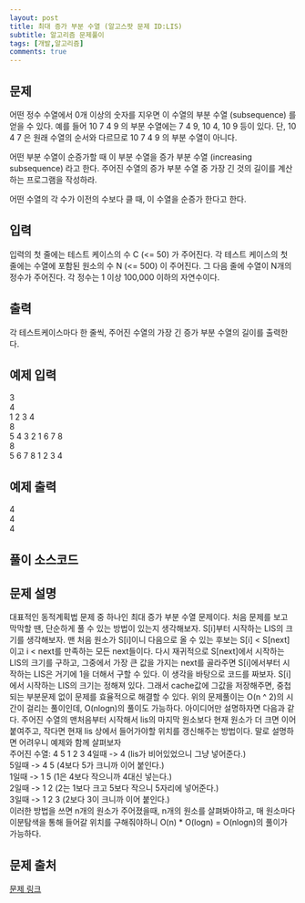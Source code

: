 ```yaml
---
layout: post
title: 최대 증가 부분 수열 (알고스팟 문제 ID:LIS)
subtitle: 알고리즘 문제풀이
tags: [개발,알고리즘]
comments: true
---    
```


## 문제

어떤 정수 수열에서 0개 이상의 숫자를 지우면 이 수열의 부분 수열 (subsequence) 를 얻을 수 있다. 예를 들어 10 7 4 9 의 부분 수열에는 7 4 9, 10 4, 10 9 등이 있다. 단, 10 4 7 은 원래 수열의 순서와 다르므로 10 7 4 9 의 부분 수열이 아니다.

어떤 부분 수열이 순증가할 때 이 부분 수열을 증가 부분 수열 (increasing subsequence) 라고 한다. 주어진 수열의 증가 부분 수열 중 가장 긴 것의 길이를 계산하는 프로그램을 작성하라.

어떤 수열의 각 수가 이전의 수보다 클 때, 이 수열을 순증가 한다고 한다.

## 입력

입력의 첫 줄에는 테스트 케이스의 수 C (<= 50) 가 주어진다. 각 테스트 케이스의 첫 줄에는 수열에 포함된 원소의 수 N (<= 500) 이 주어진다. 그 다음 줄에 수열이 N개의 정수가 주어진다. 각 정수는 1 이상 100,000 이하의 자연수이다.

## 출력

각 테스트케이스마다 한 줄씩, 주어진 수열의 가장 긴 증가 부분 수열의 길이를 출력한다.

## 예제 입력

3  
4  
1 2 3 4  
8  
5 4 3 2 1 6 7 8   
8  
5 6 7 8 1 2 3 4  

## 예제 출력

4  
4  
4  


## 풀이 소스코드  
<script src="https://gist.github.com/overflow218/b89da7f39748eb6d3d3cbe6a77ccf6cc.js"></script>

## 문제 설명
대표적인 동적계획법 문제 중 하나인 최대 증가 부분 수열 문제이다. 처음 문제를 보고 막막할 땐, 단순하게 풀 수 있는 방법이 있는지 생각해보자. 
S[i]부터 시작하는 LIS의 크기를 생각해보자. 맨 처음 원소가 S[i]이니 다음으로 올 수 있는 후보는 S[i] < S[next]이고 i < next를 만족하는 모든 next들이다.
다시 재귀적으로 S[next]에서 시작하는 LIS의 크기를 구하고, 그중에서 가장 큰 값을 가지는 next를 골라주면 S[i]에서부터 시작하는 LIS은 거기에 1을 더해서 구할 수 있다. 
이 생각을 바탕으로 코드를 짜보자. S[i]에서 시작하는 LIS의 크기는 정해져 있다. 그래서 cache값에 그값을 저장해주면, 중첩되는 부분문제 없이 문제를 효율적으로 해결할 수 있다. 
위의 문제풀이는 O(n ^ 2)의 시간이 걸리는 풀이인데, O(nlogn)의 풀이도 가능하다. 아이디어만 설명하자면 다음과 같다. 주어진 수열의 맨처음부터 시작해서 lis의 마지막 원소보다 
현재 원소가 더 크면 이어 붙여주고, 작다면 현재 lis 상에서 들어가야할 위치를 갱신해주는 방법이다. 말로 설명하면 어려우니 예제와 함께 살펴보자  
주어진 수열: 4 5 1 2 3 
4일때 -> 4  (lis가 비어있었으니 그냥 넣어준다.)   
5일때 -> 4 5 (4보다 5가 크니까 이어 붙인다.)    
1일때 -> 1 5 (1은 4보다 작으니까 4대신 넣는다.)  
2일때 -> 1 2 (2는 1보다 크고 5보다 작으니 5자리에 넣어준다.)  
3일때 -> 1 2 3 (2보다 3이 크니까 이어 붙인다.)  
이러한 방법을 쓰면 n개의 원소가 주어졌을때, n개의 원소를 살펴봐야하고, 매 원소마다 이분탐색을 통해 들어갈 위치를 구해줘야하니 O(n) * O(logn) = O(nlogn)의 풀이가 가능하다.

## 문제 출처  

<a href="https://www.algospot.com/judge/problem/read/LIS"> 문제 링크 </a>
